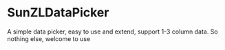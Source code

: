 # SunZLDataPicker
A simple data picker, easy to use and extend, support 1-3 column data. So nothing else, welcome to use
